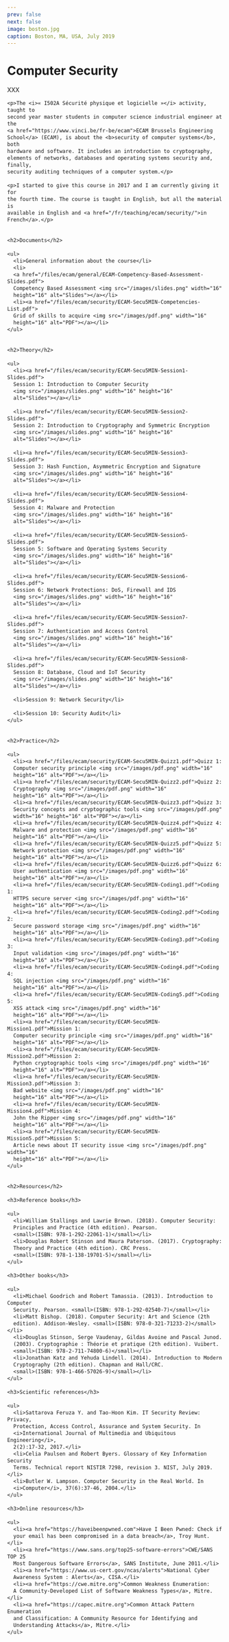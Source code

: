 ```yaml
---
prev: false
next: false
image: boston.jpg
caption: Boston, MA, USA, July 2019
---
```


# Computer Security

XXX

    <p>The <i>« I502A Sécurité physique et logicielle »</i> activity, taught to 
    second year master students in computer science industrial engineer at the
    <a href="https://www.vinci.be/fr-be/ecam">ECAM Brussels Engineering
    School</a> (ECAM), is about the <b>security of computer systems</b>, both 
    hardware and software. It includes an introduction to cryptography, 
    elements of networks, databases and operating systems security and, finally,
    security auditing techniques of a computer system.</p>

    <p>I started to give this course in 2017 and I am currently giving it for
    the fourth time. The course is taught in English, but all the material is
    available in English and <a href="/fr/teaching/ecam/security/">in
    French</a>.</p>


    <h2>Documents</h2>

    <ul>
      <li>General information about the course</li>
      <li>
      <a href="/files/ecam/general/ECAM-Competency-Based-Assessment-Slides.pdf">
      Competency Based Assessment <img src="/images/slides.png" width="16"
      height="16" alt="Slides"></a></li>
      <li><a href="/files/ecam/security/ECAM-Secu5MIN-Competencies-List.pdf">
      Grid of skills to acquire <img src="/images/pdf.png" width="16"
      height="16" alt="PDF"></a></li>
    </ul>


    <h2>Theory</h2>

    <ul>
      <li><a href="/files/ecam/security/ECAM-Secu5MIN-Session1-Slides.pdf">
      Session 1: Introduction to Computer Security
      <img src="/images/slides.png" width="16" height="16"
      alt="Slides"></a></li>

      <li><a href="/files/ecam/security/ECAM-Secu5MIN-Session2-Slides.pdf">
      Session 2: Introduction to Cryptography and Symmetric Encryption
      <img src="/images/slides.png" width="16" height="16"
      alt="Slides"></a></li>

      <li><a href="/files/ecam/security/ECAM-Secu5MIN-Session3-Slides.pdf">
      Session 3: Hash Function, Asymmetric Encryption and Signature
      <img src="/images/slides.png" width="16" height="16"
      alt="Slides"></a></li>

      <li><a href="/files/ecam/security/ECAM-Secu5MIN-Session4-Slides.pdf">
      Session 4: Malware and Protection
      <img src="/images/slides.png" width="16" height="16"
      alt="Slides"></a></li>

      <li><a href="/files/ecam/security/ECAM-Secu5MIN-Session5-Slides.pdf">
      Session 5: Software and Operating Systems Security
      <img src="/images/slides.png" width="16" height="16"
      alt="Slides"></a></li>

      <li><a href="/files/ecam/security/ECAM-Secu5MIN-Session6-Slides.pdf">
      Session 6: Network Protections: DoS, Firewall and IDS
      <img src="/images/slides.png" width="16" height="16"
      alt="Slides"></a></li>

      <li><a href="/files/ecam/security/ECAM-Secu5MIN-Session7-Slides.pdf">
      Session 7: Authentication and Access Control
      <img src="/images/slides.png" width="16" height="16"
      alt="Slides"></a></li>

      <li><a href="/files/ecam/security/ECAM-Secu5MIN-Session8-Slides.pdf">
      Session 8: Database, Cloud and IoT Security
      <img src="/images/slides.png" width="16" height="16"
      alt="Slides"></a></li>

      <li>Session 9: Network Security</li>

      <li>Session 10: Security Audit</li>
    </ul>


    <h2>Practice</h2>

    <ul>
      <li><a href="/files/ecam/security/ECAM-Secu5MIN-Quizz1.pdf">Quizz 1:
      Computer security principle <img src="/images/pdf.png" width="16"
      height="16" alt="PDF"></a></li>
      <li><a href="/files/ecam/security/ECAM-Secu5MIN-Quizz2.pdf">Quizz 2:
      Cryptography <img src="/images/pdf.png" width="16"
      height="16" alt="PDF"></a></li>
      <li><a href="/files/ecam/security/ECAM-Secu5MIN-Quizz3.pdf">Quizz 3:
      Security concepts and cryptographic tools <img src="/images/pdf.png"
      width="16" height="16" alt="PDF"></a></li>
      <li><a href="/files/ecam/security/ECAM-Secu5MIN-Quizz4.pdf">Quizz 4:
      Malware and protection <img src="/images/pdf.png" width="16"
      height="16" alt="PDF"></a></li>
      <li><a href="/files/ecam/security/ECAM-Secu5MIN-Quizz5.pdf">Quizz 5:
      Network protection <img src="/images/pdf.png" width="16"
      height="16" alt="PDF"></a></li>
      <li><a href="/files/ecam/security/ECAM-Secu5MIN-Quizz6.pdf">Quizz 6:
      User authentication <img src="/images/pdf.png" width="16"
      height="16" alt="PDF"></a></li>
      <li><a href="/files/ecam/security/ECAM-Secu5MIN-Coding1.pdf">Coding 1:
      HTTPS secure server <img src="/images/pdf.png" width="16"
      height="16" alt="PDF"></a></li>
      <li><a href="/files/ecam/security/ECAM-Secu5MIN-Coding2.pdf">Coding 2:
      Secure password storage <img src="/images/pdf.png" width="16"
      height="16" alt="PDF"></a></li>
      <li><a href="/files/ecam/security/ECAM-Secu5MIN-Coding3.pdf">Coding 3:
      Input validation <img src="/images/pdf.png" width="16"
      height="16" alt="PDF"></a></li>
      <li><a href="/files/ecam/security/ECAM-Secu5MIN-Coding4.pdf">Coding 4:
      SQL injection <img src="/images/pdf.png" width="16"
      height="16" alt="PDF"></a></li>
      <li><a href="/files/ecam/security/ECAM-Secu5MIN-Coding5.pdf">Coding 5:
      XSS attack <img src="/images/pdf.png" width="16"
      height="16" alt="PDF"></a></li>
      <li><a href="/files/ecam/security/ECAM-Secu5MIN-Mission1.pdf">Mission 1:
      Computer security principle <img src="/images/pdf.png" width="16"
      height="16" alt="PDF"></a></li>
      <li><a href="/files/ecam/security/ECAM-Secu5MIN-Mission2.pdf">Mission 2:
      Python cryptographic tools <img src="/images/pdf.png" width="16"
      height="16" alt="PDF"></a></li>
      <li><a href="/files/ecam/security/ECAM-Secu5MIN-Mission3.pdf">Mission 3:
      Bad website <img src="/images/pdf.png" width="16"
      height="16" alt="PDF"></a></li>
      <li><a href="/files/ecam/security/ECAM-Secu5MIN-Mission4.pdf">Mission 4:
      John the Ripper <img src="/images/pdf.png" width="16"
      height="16" alt="PDF"></a></li>
      <li><a href="/files/ecam/security/ECAM-Secu5MIN-Mission5.pdf">Mission 5:
      Article news about IT security issue <img src="/images/pdf.png" width="16"
      height="16" alt="PDF"></a></li>
    </ul>


    <h2>Resources</h2>

    <h3>Reference books</h3>

    <ul>
      <li>William Stallings and Lawrie Brown. (2018). Computer Security:
      Principles and Practice (4th edition). Pearson.
      <small>(ISBN: 978-1-292-22061-1)</small></li>
      <li>Douglas Robert Stinson and Maura Paterson. (2017). Cryptography:
      Theory and Practice (4th edition). CRC Press.
      <small>(ISBN: 978-1-138-19701-5)</small></li>
    </ul>

    <h3>Other books</h3>

    <ul>
      <li>Michael Goodrich and Robert Tamassia. (2013). Introduction to Computer
      Security. Pearson. <small>(ISBN: 978-1-292-02540-7)</small></li>
      <li>Matt Bishop. (2018). Computer Security: Art and Science (2th
      edition). Addison-Wesley. <small>(ISBN: 978-0-321-71233-2)</small></li>
      <li>Douglas Stinson, Serge Vaudenay, Gildas Avoine and Pascal Junod.
      (2003). Cryptographie : Théorie et pratique (2th edition). Vuibert.
      <small>(ISBN: 978-2-711-74800-6)</small></li>
      <li>Jonathan Katz and Yehuda Lindell. (2014). Introduction to Modern
      Cryptography (2th edition). Chapman and Hall/CRC.
      <small>(ISBN: 978-1-466-57026-9)</small></li>
    </ul>

    <h3>Scientific references</h3>

    <ul>
      <li>Sattarova Feruza Y. and Tao-Hoon Kim. IT Security Review: Privacy,
      Protection, Access Control, Assurance and System Security. In
      <i>International Journal of Multimedia and Ubiquitous Engineering</i>,
      2(2):17-32, 2017.</li>
      <li>Celia Paulsen and Robert Byers. Glossary of Key Information Security
      Terms. Technical report NISTIR 7298, revision 3. NIST, July 2019.</li>
      <li>Butler W. Lampson. Computer Security in the Real World. In
      <i>Computer</i>, 37(6):37-46, 2004.</li>
    </ul>

    <h3>Online resources</h3>

    <ul>
      <li><a href="https://haveibeenpwned.com">Have I Been Pwned: Check if
      your email has been compromised in a data breach</a>, Troy Hunt.</li>
      <li><a href="https://www.sans.org/top25-software-errors">CWE/SANS TOP 25
      Most Dangerous Software Errors</a>, SANS Institute, June 2011.</li>
      <li><a href="https://www.us-cert.gov/ncas/alerts">National Cyber
      Awareness System : Alerts</a>, CISA.</li>
      <li><a href="https://cwe.mitre.org">Common Weakness Enumeration:
      A Community-Developed List of Software Weakness Types</a>, Mitre.</li>
      <li><a href="https://capec.mitre.org">Common Attack Pattern Enumeration
      and Classification: A Community Resource for Identifying and
      Understanding Attacks</a>, Mitre.</li>
    </ul>
